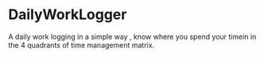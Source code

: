 # DailyWorkLogger
A daily work logging in a simple way , know where you spend your timein in the 4 quadrants of time management matrix.

